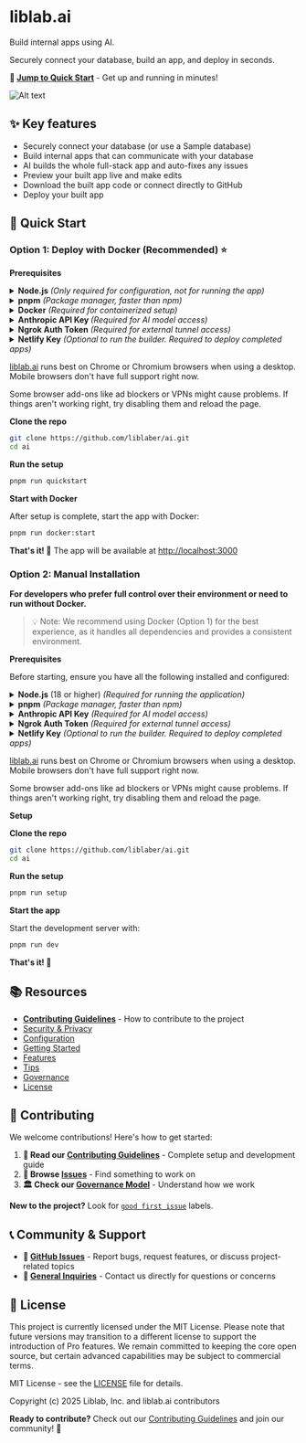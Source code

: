 # liblab.ai

Build internal apps using AI.

Securely connect your database, build an app, and deploy in seconds.

**🚀 [Jump to Quick Start](#-quick-start)** - Get up and running in minutes!

![Alt text](https://github.com/liblaber/ai/raw/main/assets/videos/liblab-ai-preview.gif)

## **✨ Key features**

- Securely connect your database (or use a Sample database)
- Build internal apps that can communicate with your database
- AI builds the whole full-stack app and auto-fixes any issues
- Preview your built app live and make edits
- Download the built app code or connect directly to GitHub
- Deploy your built app

## **🚀 Quick Start**

### **Option 1: Deploy with Docker (Recommended) ⭐**

**Prerequisites**

<details>
  <summary><b>Node.js</b> <em>(Only required for configuration, not for running the app)</em></summary>

Node.js (version 18 or higher) is needed to run setup/configuration scripts before starting the Docker containers. The application itself will run inside Docker and does not use your local Node.js.

```bash
# Install Node.js using Homebrew
brew install node

# Or use Node Version Manager (nvm)
brew install nvm
nvm install --lts

# Verify installation
node --version  # Should show v18.x.x or higher
npm --version
```

</details>

<details>
  <summary><b>pnpm</b> <em>(Package manager, faster than npm)</em></summary>

```bash
# Install pnpm globally
npm install -g pnpm

# Verify installation
pnpm --version
```

</details>

<details>
  <summary><b>Docker</b> <em>(Required for containerized setup)</em></summary>

Install Docker Desktop from [docker.com/get-started](https://www.docker.com/get-started/)

**Verify the Installation**

```bash
docker --version
docker-compose --version
```

</details>

<details>
  <summary><b>Anthropic API Key </b><em>(Required for AI model access)</em></summary>

<strong>Step 1: Create an Anthropic Account</strong>

1. Go to [console.anthropic.com/signup](https://console.anthropic.com/signup)
2. Create an account
3. Verify your email

<strong>Step 2: Generate an API Key</strong> 4. Go to [console.anthropic.com/settings/keys](https://console.anthropic.com/settings/keys) 5. Click "Create Key" 6. Give it a name (e.g., "liblab-ai") 7. Copy the API key (starts with `sk-ant-`)

<strong>Step 3: Save your API Key</strong>
Add this to your `.env` file during setup, but keep it handy:

```bash
ANTHROPIC_API_KEY=sk-ant-your-api-key-here
```

</details>

<details>
  <summary><b>Ngrok Auth Token</b> <em>(Required for external tunnel access)</em></summary>

<strong>Step 1: Create Ngrok Account</strong>

1. Go to [ngrok.com](https://ngrok.com/)
2. Sign up for a free account
3. Verify your email

<strong>Step 2: Get Your Auth Token</strong> 4. After logging in, go to [dashboard.ngrok.com/get-started/your-authtoken](https://dashboard.ngrok.com/get-started/your-authtoken) 5. Copy your authtoken (long alphanumeric string)

<strong>Step 3: Save Your Auth Token</strong>
Add this to your `.env` file during setup, but keep it handy:

```bash
NGROK_AUTHTOKEN=your-ngrok-authtoken-here
```

</details>

<details>
  <summary><b>Netlify Key</b> <em>(Optional to run the builder. Required to deploy completed apps)</em></summary>

<strong>Step 1: Create a Netlify account</strong>

1. Go to [netlify.com](https://netlify.com/)
2. Sign up for a free account

<strong>Step 2: Generate an auth token</strong> 3. Go to User Settings &gt; Applications &gt; New access token 4. Generate and copy your token

<strong>Step 3: Add the token to your .env file</strong>

```bash
NETLIFY_AUTH_TOKEN=your-token-here
```

Once configured, you can deploy any app you generate through liblab.ai to Netlify using the deploy option in the UI.

</details>

[liblab.ai](http://liblab.ai/) runs best on Chrome or Chromium browsers when using a desktop. Mobile browsers don't have full support right now.

Some browser add-ons like ad blockers or VPNs might cause problems. If things aren't working right, try disabling them and reload the page.

**Clone the repo**

```bash
git clone https://github.com/liblaber/ai.git
cd ai
```

**Run the setup**

```bash
pnpm run quickstart
```

**Start with Docker**

After setup is complete, start the app with Docker:

```bash
pnpm run docker:start
```

**That's it! 🎉** The app will be available at [http://localhost:3000](http://localhost:3000/)

### **Option 2: Manual Installation**

**For developers who prefer full control over their environment or need to run without Docker.**

> 💡 Note: We recommend using Docker (Option 1) for the best experience, as it handles all dependencies and provides a consistent environment.

**Prerequisites**

Before starting, ensure you have all the following installed and configured:

<details>
  <summary><b>Node.js</b> (18 or higher) <em>(Required for running the application)</em></summary>

<strong>Option A: Single version of Node, using Homebrew (Recommended for most users)</strong>

```bash
# Install Homebrew if you don't have it
/bin/bash -c "$(curl -fsSL https://raw.githubusercontent.com/Homebrew/install/HEAD/install.sh)"

# Install Node.js
brew install node
```

<strong>Option B: Using Node Version Manager (Recommended for developers)</strong>

```bash
# Install Homebrew if you don't have it
/bin/bash -c "$(curl -fsSL https://raw.githubusercontent.com/Homebrew/install/HEAD/install.sh)"

# Install NVM
brew install nvm

# To make the nvm command available, restart your terminal or run:
source ~/.zshrc  # or source ~/.bashrc

  # Install latest stable Node.js
  nvm install --lts
```

Verify Installation
Verify Installation

```bash
node --version  # Should show v18.x.x or higher
npm --version   # Should show version number
```

</details>

<details>
  <summary><b>pnpm</b> <em>(Package manager, faster than npm)</em></summary>

```bash
# Install pnpm globally
npm install -g pnpm

# Verify installation
pnpm --version
```

</details>

<details>
  <summary><b>Anthropic API Key</b> <em>(Required for AI model access)</em></summary>

<strong>Step 1: Create an Anthropic Account</strong>

1. Go to [console.anthropic.com/signup](https://console.anthropic.com/signup)
2. Create an account
3. Verify your email

<strong>Step 2: Generate an API Key</strong> 4. Go to [console.anthropic.com/settings/keys](https://console.anthropic.com/settings/keys) 5. Click "Create Key" 6. Give it a name (e.g., "liblab-ai") 7. Copy the API key (starts with `sk-ant-`)

<strong>Step 3: Save your API Key</strong>
Add this to your `.env` file during setup, but keep it handy:

```bash
ANTHROPIC_API_KEY=sk-ant-your-api-key-here
```

</details>

<details>
  <summary><b>Ngrok Auth Token</b> <em>(Required for external tunnel access)</em></summary>

<strong>Step 1: Create Ngrok Account</strong>

1. Go to [ngrok.com](https://ngrok.com/)
2. Sign up for a free account
3. Verify your email

<strong>Step 2: Get Your Auth Token</strong> 4. After logging in, go to [dashboard.ngrok.com/get-started/your-authtoken](https://dashboard.ngrok.com/get-started/your-authtoken) 5. Copy your authtoken (long alphanumeric string)

<strong>Step 3: Save Your Auth Token</strong>
Add this to your `.env` file during setup, but keep it handy:

```bash
NGROK_AUTHTOKEN=your-ngrok-authtoken-here
```

</details>

<details>
  <summary><b>Netlify Key</b> <em>(Optional to run the builder. Required to deploy completed apps)</em></summary>

<strong>Step 1: Create a Netlify account</strong>

1. Go to [netlify.com](https://netlify.com/)
2. Sign up for a free account

<strong>Step 2: Generate an auth token</strong> 3. Go to User Settings &gt; Applications &gt; New access token 4. Generate and copy your token

<strong>Step 3: Add the token to your .env file</strong>

```bash
NETLIFY_AUTH_TOKEN=your-token-here
```

</details>

[liblab.ai](http://liblab.ai/) runs best on Chrome or Chromium browsers when using a desktop. Mobile browsers don't have full support right now.

Some browser add-ons like ad blockers or VPNs might cause problems. If things aren't working right, try disabling them and reload the page.

**Setup**

**Clone the repo**

```bash
git clone https://github.com/liblaber/ai.git
cd ai
```

**Run the setup**

```bash
pnpm run setup
```

**Start the app**

Start the development server with:

```bash
pnpm run dev
```

**That's it! 🎉**

## **📚 Resources**

- [**Contributing Guidelines**](https://github.com/liblaber/ai/blob/main/CONTRIBUTING.md) - How to contribute to the project
- [Security & Privacy](docs/security-and-privacy.md)
- [Configuration](docs/configuration.md)
- [Getting Started](docs/getting-started.md)
- [Features](docs/features.md)
- [Tips](docs/tips.md)
- [Governance](docs/governance.md)
- [License](LICENSE)

## **🤝 Contributing**

We welcome contributions! Here's how to get started:

1. **📖 Read our [Contributing Guidelines](https://github.com/liblaber/ai/blob/main/CONTRIBUTING.md)** - Complete setup and development guide
2. **🐛 Browse [Issues](https://github.com/liblaber/ai/issues)** - Find something to work on
3. **🏛️ Check our [Governance Model](docs/governance.md)** - Understand how we work

**New to the project?** Look for [`good first issue`](https://github.com/liblaber/ai/labels/good%20first%20issue) labels.

## **📞 Community & Support**

- **🐛 [GitHub Issues](https://github.com/liblaber/ai/issues)** - Report bugs, request features, or discuss project-related topics
- **📧 [General Inquiries](mailto:contact@liblab.ai)** - Contact us directly for questions or concerns

## **📄 License**

This project is currently licensed under the MIT License. Please note that future versions may transition to a different license to support the introduction of Pro features. We remain committed to keeping the core open source, but certain advanced capabilities may be subject to commercial terms.

MIT License - see the [LICENSE](https://github.com/liblaber/ai/blob/main/LICENSE) file for details.

Copyright (c) 2025 Liblab, Inc. and liblab.ai contributors

**Ready to contribute?** Check out our [Contributing Guidelines](https://github.com/liblaber/ai/blob/main/CONTRIBUTING.md) and join our community! 🚀
